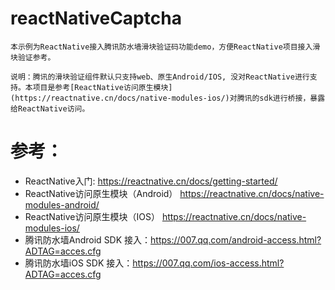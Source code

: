 # reactNativeCaptcha

    本示例为ReactNative接入腾讯防水墙滑块验证码功能demo，方便ReactNative项目接入滑块验证参考。
    
    说明：腾讯的滑块验证组件默认只支持web、原生Android/IOS, 没对ReactNative进行支持。本项目是参考[ReactNative访问原生模块](https://reactnative.cn/docs/native-modules-ios/)对腾讯的sdk进行桥接，暴露给ReactNative访问。
    

# 参考：
  - ReactNative入门: https://reactnative.cn/docs/getting-started/
  - ReactNative访问原生模块（Android） https://reactnative.cn/docs/native-modules-android/
  - ReactNative访问原生模块（IOS） https://reactnative.cn/docs/native-modules-ios/
  - 腾讯防水墙Android SDK 接入：https://007.qq.com/android-access.html?ADTAG=acces.cfg
  - 腾讯防水墙iOS SDK 接入：https://007.qq.com/ios-access.html?ADTAG=acces.cfg